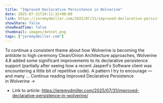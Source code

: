 ```yaml
---
title: "Improved Declarative Persistence in Wolverine"
date: 2025-07-31T19:11:32+00:00
link: https://jeremydmiller.com/2025/07/31/improved-declarative-persistence-in-wolverine/
showShare: false
showReadTime: false
thumbnail: images/dotnet.png
tags: ["jeremydmiller.com"]
---
```

To continue a consistent theme about how Wolverine is becoming the antidote to high ceremony Clean/Onion Architecture approaches, Wolverine 4.8 added some significant improvements to its declarative persistence support (partially after seeing how a recent JasperFx Software client was encountering a little bit of repetitive code). A pattern I try to encourage — and many … Continue reading Improved Declarative Persistence in Wolverine →

- Link to article: https://jeremydmiller.com/2025/07/31/improved-declarative-persistence-in-wolverine/